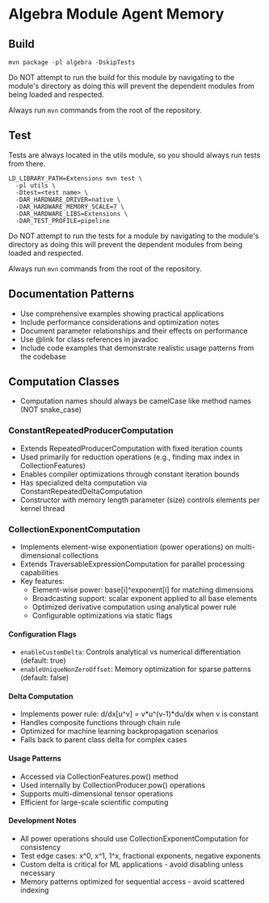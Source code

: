 # Algebra Module Agent Memory

## Build

```shell
mvn package -pl algebra -DskipTests
```

Do NOT attempt to run the build for this module by navigating to the
module's directory as doing this will prevent the dependent modules
from being loaded and respected.

Always run `mvn` commands from the root of the repository.

## Test

Tests are always located in the utils module, so you should always run tests from there.

```shell
LD_LIBRARY_PATH=Extensions mvn test \
  -pl utils \
  -Dtest=<test name> \
  -DAR_HARDWARE_DRIVER=native \
  -DAR_HARDWARE_MEMORY_SCALE=7 \
  -DAR_HARDWARE_LIBS=Extensions \
  -DAR_TEST_PROFILE=pipeline
```

Do NOT attempt to run the tests for a module by navigating to the
module's directory as doing this will prevent the dependent modules
from being loaded and respected.

Always run `mvn` commands from the root of the repository.

## Documentation Patterns
- Use comprehensive examples showing practical applications
- Include performance considerations and optimization notes
- Document parameter relationships and their effects on performance
- Use @link for class references in javadoc
- Include code examples that demonstrate realistic usage patterns from the codebase


## Computation Classes

- Computation names should always be camelCase like method names (NOT snake_case)

### ConstantRepeatedProducerComputation
- Extends RepeatedProducerComputation with fixed iteration counts
- Used primarily for reduction operations (e.g., finding max index in CollectionFeatures)
- Enables compiler optimizations through constant iteration bounds
- Has specialized delta computation via ConstantRepeatedDeltaComputation
- Constructor with memory length parameter (size) controls elements per kernel thread

### CollectionExponentComputation
- Implements element-wise exponentiation (power operations) on multi-dimensional collections
- Extends TraversableExpressionComputation for parallel processing capabilities
- Key features:
  - Element-wise power: base[i]^exponent[i] for matching dimensions
  - Broadcasting support: scalar exponent applied to all base elements
  - Optimized derivative computation using analytical power rule
  - Configurable optimizations via static flags

#### Configuration Flags
- `enableCustomDelta`: Controls analytical vs numerical differentiation (default: true)
- `enableUniqueNonZeroOffset`: Memory optimization for sparse patterns (default: false)

#### Delta Computation
- Implements power rule: d/dx[u^v] = v*u^(v-1)*du/dx when v is constant
- Handles composite functions through chain rule
- Optimized for machine learning backpropagation scenarios
- Falls back to parent class delta for complex cases

#### Usage Patterns
- Accessed via CollectionFeatures.pow() method
- Used internally by CollectionProducer.pow() operations
- Supports multi-dimensional tensor operations
- Efficient for large-scale scientific computing

#### Development Notes
- All power operations should use CollectionExponentComputation for consistency
- Test edge cases: x^0, x^1, 1^x, fractional exponents, negative exponents
- Custom delta is critical for ML applications - avoid disabling unless necessary
- Memory patterns optimized for sequential access - avoid scattered indexing
